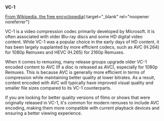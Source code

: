 **VC-1**<br>

[From Wikipedia, the free encyclopedia](https://en.wikipedia.org/wiki/VC-1){:target="\_blank" rel="noopener noreferrer"}

VC-1 is a video compression codec primarily developed by Microsoft. It is often associated with older Blu-ray discs and some HD digital video content. While VC-1 was a popular choice in the early days of HD content, it has been largely supplanted by more efficient codecs, such as AVC (H.264) for 1080p Remuxes and HEVC (H.265) for 2160p Remuxes.

When it comes to remuxing, many release groups upgrade older VC-1 encoded content to AVC (If a disc is released as AVC), especially for 1080p Remuxes. This is because AVC is generally more efficient in terms of compression while maintaining better quality at lower bitrates. As a result, content encoded with AVC will typically have improved visual quality and smaller file sizes compared to its VC-1 counterparts.

If you are looking for better quality versions of films or shows that were originally released in VC-1, it's common for modern remuxes to include AVC encoding, making them more compatible with current playback devices and ensuring a better viewing experience.

